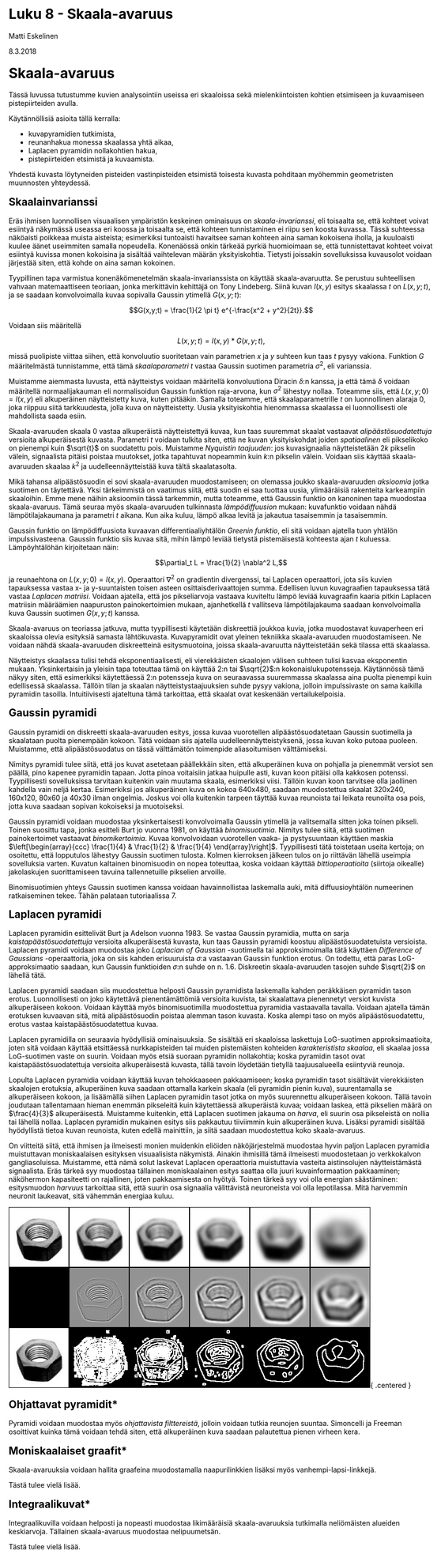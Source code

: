 ﻿---
title: Luku 8 - Skaala-avaruus
author: Matti Eskelinen
date: 8.3.2018
title-prefix: TIES411
lang: fi
css: style.css
---

# Skaala-avaruus

Tässä luvussa tutustumme kuvien analysointiin useissa eri skaaloissa sekä
mielenkiintoisten kohtien etsimiseen ja kuvaamiseen pistepiirteiden avulla.

Käytännöllisiä asioita tällä kerralla:

* kuvapyramidien tutkimista,
* reunanhakua monessa skaalassa yhtä aikaa,
* Laplacen pyramidin nollakohtien hakua,
* pistepiirteiden etsimistä ja kuvaamista.

Yhdestä kuvasta löytyneiden pisteiden vastinpisteiden etsimistä toisesta kuvasta
pohditaan myöhemmin geometristen muunnosten yhteydessä.

## Skaalainvarianssi

Eräs ihmisen luonnollisen visuaalisen ympäristön keskeinen ominaisuus on
*skaala-invarianssi*, eli toisaalta se, että kohteet voivat esiintyä näkymässä
useassa eri koossa ja toisaalta se, että kohteen tunnistaminen ei riipu sen
koosta kuvassa. Tässä suhteessa näköaisti poikkeaa muista aisteista;
esimerkiksi tuntoaisti havaitsee saman kohteen aina saman kokoisena iholla, ja
kuuloaisti kuulee äänet useimmiten samalla nopeudella. Konenäössä onkin
tärkeää pyrkiä huomioimaan se, että tunnistettavat kohteet voivat esiintyä
kuvissa monen kokoisina ja sisältää vaihtelevan määrän yksityiskohtia.
Tietysti joissakin sovelluksissa kuvausolot voidaan järjestää siten, että
kohde on aina saman kokoinen.

Tyypillinen tapa varmistua konenäkömenetelmän skaala-invarianssista on käyttää
skaala-avaruutta. Se perustuu suhteellisen vahvaan matemaattiseen teoriaan,
jonka merkittävin kehittäjä on Tony Lindeberg. Siinä kuvan $I(x,y)$ esitys
skaalassa $t$ on $L(x,y;t)$, ja se saadaan konvolvoimalla kuvaa sopivalla
Gaussin ytimellä $G(x,y;t)$:

$$G(x,y;t) = \frac{1}{2 \pi t} e^{-\frac{x^2 + y^2}{2t}}.$$

Voidaan siis määritellä

$$L(x,y;t) = I(x,y) \ast G(x,y;t),$$

missä puolipiste viittaa siihen, että konvoluutio suoritetaan vain parametrien
$x$ ja $y$ suhteen kun taas $t$ pysyy vakiona. Funktion $G$ määritelmästä
tunnistamme, että tämä *skaalaparametri* $t$ vastaa Gaussin suotimen parametria
$\sigma^2$, eli varianssia.

Muistamme aiemmasta luvusta, että näytteistys voidaan määritellä konvoluutiona
Diracin $\delta$:n kanssa, ja että tämä $\delta$ voidaan määritellä
normaalijakauman eli normalisoidun Gaussin funktion raja-arvona, kun $\sigma^2$
lähestyy nollaa. Toteamme siis, että $L(x,y;0) = I(x,y)$ eli alkuperäinen
näytteistetty kuva, kuten pitääkin. Samalla toteamme, että skaalaparametrille
$t$ on luonnollinen alaraja $0$, joka riippuu siitä tarkkuudesta, jolla kuva on
näytteistetty. Uusia yksityiskohtia hienommassa skaalassa ei luonnollisesti ole
mahdollista saada esiin.

Skaala-avaruuden skaala $0$ vastaa alkuperäistä näytteistettyä kuvaa, kun taas
suuremmat skaalat vastaavat *alipäästösuodatettuja* versioita alkuperäisestä
kuvasta. Parametri $t$ voidaan tulkita siten, että ne kuvan yksityiskohdat
joiden *spatiaalinen* eli pikselikoko on pienempi kuin $\sqrt{t}$ on suodatettu
pois. Muistamme *Nyquistin taajuuden*: jos kuvasignaalia näytteistetään $2k$
pikselin välein, signaalista pitäisi poistaa muutokset, jotka tapahtuvat
nopeammin kuin $k$:n pikselin välein. Voidaan siis käyttää skaala-avaruuden
skaalaa $k^2$ ja uudelleennäytteistää kuva tältä skaalatasolta.

Mikä tahansa alipäästösuodin ei sovi skaala-avaruuden muodostamiseen; on
olemassa joukko skaala-avaruuden *aksioomia* jotka suotimen on täytettävä. Yksi
tärkeimmistä on vaatimus siitä, että suodin ei saa tuottaa uusia, ylimääräisiä
rakenteita karkeampiin skaaloihin. Emme mene näihin aksioomiin tässä tarkemmin,
mutta toteamme, että Gaussin funktio on kanoninen tapa muodostaa skaala-avaruus.
Tämä seuraa myös skaala-avaruuden tulkinnasta *lämpödiffuusion* mukaan:
kuvafunktio voidaan nähdä lämpötilajakaumana ja parametri $t$ aikana. Kun aika
kuluu, lämpö alkaa levitä ja jakautua tasaisemmin ja tasaisemmin.

Gaussin funktio on lämpödiffuusiota kuvaavan differentiaaliyhtälön
*Greenin funktio*, eli sitä voidaan ajatella tuon yhtälön impulssivasteena.
Gaussin funktio siis kuvaa sitä, mihin lämpö leviää tietystä pistemäisestä
kohteesta ajan $t$ kuluessa. Lämpöyhtälöhän kirjoitetaan näin:

$$\partial_t L = \frac{1}{2} \nabla^2 L,$$

ja reunaehtona on $L(x,y;0) = I(x,y)$. Operaattori $\nabla^2$ on gradientin
divergenssi, tai Laplacen operaattori, jota siis kuvien tapauksessa vastaa
x- ja y-suuntaisten toisen asteen osittaisderivaattojen summa. Edellisen luvun
kuvagraafien tapauksessa tätä vastaa *Laplacen matriisi*. Voidaan ajatella, että
jos pikseliarvoja vastaava kuviteltu lämpö leviää kuvagraafin kaaria pitkin
Laplacen matriisin määräämien naapuruston painokertoimien mukaan, ajanhetkellä
$t$ vallitseva lämpötilajakauma saadaan konvolvoimalla kuva Gaussin suotimen
$G(x,y;t)$ kanssa.

Skaala-avaruus on teoriassa jatkuva, mutta tyypillisesti käytetään diskreettiä
joukkoa kuvia, jotka muodostavat kuvaperheen eri skaaloissa olevia esityksiä
samasta lähtökuvasta. Kuvapyramidit ovat yleinen tekniikka skaala-avaruuden
muodostamiseen. Ne voidaan nähdä skaala-avaruuden diskreetteinä esitysmuotoina,
joissa skaala-avaruutta näytteistetään sekä tilassa että skaalassa.

Näytteistys skaalassa tulisi tehdä eksponentiaalisesti, eli vierekkäisten
skaalojen välisen suhteen tulisi kasvaa eksponentin mukaan. Yksinkertaisin ja
yleisin tapa toteuttaa tämä on käyttää $2$:n tai $\sqrt{2}$:n
kokonaislukupotensseja. Käytännössä tämä näkyy siten, että esimerkiksi
käytettäessä $2$:n potensseja kuva on seuraavassa suuremmassa skaalassa aina
puolta pienempi kuin edellisessä skaalassa. Tällöin tilan ja skaalan
näytteistystaajuuksien suhde pysyy vakiona, jolloin impulssivaste on sama
kaikilla pyramidin tasoilla. Intuitiivisesti ajateltuna tämä tarkoittaa, että
skaalat ovat keskenään vertailukelpoisia.

## Gaussin pyramidi

Gaussin pyramidi on diskreetti skaala-avaruuden esitys, jossa kuvaa vuorotellen
alipäästösuodatetaan Gaussin suotimella ja skaalataan puolta pienempään kokoon.
Tätä voidaan siis ajatella uudelleennäytteistyksenä, jossa kuvan koko putoaa
puoleen. Muistamme, että alipäästösuodatus on tässä välttämätön toimenpide
aliasoitumisen välttämiseksi.

Nimitys pyramidi tulee siitä, että jos kuvat asetetaan päällekkäin siten, että
alkuperäinen kuva on pohjalla ja pienemmät versiot sen päällä, pino kapenee
pyramidin tapaan. Jotta pinoa voitaisiin jatkaa huipulle asti, kuvan koon
pitäisi olla kakkosen potenssi. Tyypillisesti sovelluksissa tarvitaan kuitenkin
vain muutama skaala, esimerkiksi viisi. Tällöin kuvan koon tarvitsee olla
jaollinen kahdella vain neljä kertaa. Esimerkiksi jos alkuperäinen kuva on kokoa
640x480, saadaan muodostettua skaalat 320x240, 160x120, 80x60 ja 40x30 ilman
ongelmia. Joskus voi olla kuitenkin tarpeen täyttää kuvaa reunoista tai leikata
reunoilta osa pois, jotta kuva saadaan sopivan kokoiseksi ja muotoiseksi.

Gaussin pyramidi voidaan muodostaa yksinkertaisesti konvolvoimalla Gaussin
ytimellä ja valitsemalla sitten joka toinen pikseli. Toinen suosittu tapa, jonka
esitteli Burt jo vuonna 1981, on käyttää *binomisuotimia*. Nimitys tulee
siitä, että suotimen painokertoimet vastaavat *binomikertoimia*. Kuvaa
konvolvoidaan vuorotellen vaaka- ja pystysuuntaan käyttäen maskia
$\left[\begin{array}{ccc}
 \frac{1}{4} & \frac{1}{2} & \frac{1}{4}
 \end{array}\right]$.
Tyypillisesti tätä toistetaan useita kertoja; on osoitettu, että lopputulos
lähestyy Gaussin suotimen tulosta. Kolmen kierroksen jälkeen tulos on jo
riittävän lähellä useimpia sovelluksia varten. Kuvatun kaltainen binomisuodin on
nopea toteuttaa, koska voidaan käyttää *bittioperaatioita* (siirtoja oikealle)
jakolaskujen suorittamiseen tavuina tallennetuille pikselien arvoille.

Binomisuotimien yhteys Gaussin suotimen kanssa voidaan havainnollistaa
laskemalla auki, mitä diffuusioyhtälön numeerinen ratkaiseminen tekee. Tähän
palataan tutoriaalissa 7.

## Laplacen pyramidi

Laplacen pyramidin esittelivät Burt ja Adelson vuonna 1983. Se vastaa Gaussin
pyramidia, mutta on sarja *kaistapäästösuodatettuja* versioita alkuperäisestä
kuvasta, kun taas Gaussin pyramidi koostuu alipäästösuodatetuista versioista.
Laplacen pyramidi voidaan muodostaa joko *Laplacian of Gaussian* -suotimella tai
approksimoimalla tätä käyttäen *Difference of Gaussians* -operaattoria, joka on
siis kahden erisuuruista $\sigma$:a vastaavan Gaussin funktion erotus. On
todettu, että paras LoG-approksimaatio saadaan, kun Gaussin funktioiden
$\sigma$:n suhde on n. $1.6$. Diskreetin skaala-avaruuden tasojen suhde
$\sqrt{2}$ on lähellä tätä.

Laplacen pyramidi saadaan siis muodostettua helposti Gaussin pyramidista
laskemalla kahden peräkkäisen pyramidin tason erotus. Luonnollisesti on joko
käytettävä pienentämättömiä versioita kuvista, tai skaalattava pienennetyt
versiot kuvista alkuperäiseen kokoon. Voidaan käyttää myös binomisuotimilla
muodostettua pyramidia vastaavalla tavalla. Voidaan ajatella tämän erotuksen
kuvaavan sitä, mitä alipäästösuodin poistaa alemman tason kuvasta. Koska alempi
taso on myös alipäästösuodatettu, erotus vastaa kaistapäästösuodatettua kuvaa.

Laplacen pyramidilla on seuraavia hyödyllisiä ominaisuuksia. Se sisältää eri
skaaloissa laskettuja LoG-suotimen approksimaatioita, joten sitä voidaan käyttää
etsittäessä nurkkapisteiden tai muiden pistemäisten kohteiden *karakteristista
skaalaa*, eli skaalaa jossa LoG-suotimen vaste on suurin. Voidaan myös etsiä
suoraan pyramidin nollakohtia; koska pyramidin tasot ovat
kaistapäästösuodatettuja versioita alkuperäisestä kuvasta, tällä tavoin
löydetään tietyllä taajuusalueella esiintyviä reunoja.

Lopulta Laplacen pyramidia voidaan käyttää kuvan tehokkaaseen pakkaamiseen;
koska pyramidin tasot sisältävät vierekkäisten skaalojen erotuksia, alkuperäinen
kuva saadaan ottamalla karkein skaala (eli pyramidin pienin kuva), suurentamalla
se alkuperäiseen kokoon, ja lisäämällä siihen Laplacen pyramidin tasot
jotka on myös suurennettu alkuperäiseen kokoon. Tällä tavoin joudutaan
tallentamaan hieman enemmän pikseleitä kuin käytettäessä alkuperäistä kuvaa;
voidaan laskea, että pikselien määrä on $\frac{4}{3}$ alkuperäisestä. Muistamme
kuitenkin, että Laplacen suotimen jakauma on *harva*, eli suurin osa pikseleistä
on nollia tai lähellä nollaa. Laplacen pyramidin mukainen esitys siis pakkautuu
tiiviimmin kuin alkuperäinen kuva. Lisäksi pyramidi sisältää hyödyllistä tietoa
kuvan reunoista, kuten edellä mainittiin, ja siitä saadaan muodostettua koko
skaala-avaruus.

On viitteitä siitä, että ihmisen ja ilmeisesti monien muidenkin eliöiden
näköjärjestelmä muodostaa hyvin paljon Laplacen pyramidia muistuttavan
moniskaalaisen esityksen visuaalisista näkymistä. Ainakin ihmisillä tämä
ilmeisesti muodostetaan jo verkkokalvon gangliasoluissa. Muistamme, että nämä
solut laskevat Laplacen operaattoria muistuttavia vasteita aistinsolujen
näytteistämästä signaalista. Eräs tärkeä syy muodostaa tällainen moniskaalainen
esitys saattaa olla juuri kuvainformaation pakkaaminen; näköhermon kapasiteetti
on rajallinen, joten pakkaamisesta on hyötyä. Toinen tärkeä syy voi olla
energian säästäminen: esitysmuodon *harvuus* tarkoittaa sitä, että suurin osa
signaalia välittävistä neuroneista voi olla lepotilassa. Mitä harvemmin neuronit
laukeavat, sitä vähemmän energiaa kuluu.

![Kuvapyramidit](images/pyramids.png){ .centered }

## Ohjattavat pyramidit*

Pyramidi voidaan muodostaa myös *ohjattavista filttereistä*, jolloin voidaan
tutkia reunojen suuntaa. Simoncelli ja Freeman osoittivat kuinka tämä voidaan
tehdä siten, että alkuperäinen kuva saadaan palautettua pienen virheen kera.

## Moniskaalaiset graafit*

Skaala-avaruuksia voidaan hallita graafeina muodostamalla naapurilinkkien
lisäksi myös vanhempi-lapsi-linkkejä.

Tästä tulee vielä lisää.

## Integraalikuvat*

Integraalikuvilla voidaan helposti ja nopeasti muodostaa likimääräisiä
skaala-avaruuksia tutkimalla neliömäisten alueiden keskiarvoja. Tällainen
skaala-avaruus muodostaa nelipuumetsän.

Tästä tulee vielä lisää.
